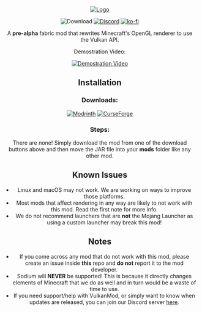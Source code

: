 <div align='center'>

[![Logo](https://cdn.discordapp.com/attachments/911371005811916830/1083802133729652927/Untitled-1.png)](#)

![Download](https://img.shields.io/github/downloads/xCollateral/VulkanMod/total?color=red&logo=github&style=for-the-badge)
[![Discord](https://img.shields.io/badge/Discord-7289DA?style=for-the-badge&logo=discord&logoColor=white)](https://discord.gg/FVXg7AYR2Q)
[![ko-fi](https://ko-fi.com/img/githubbutton_sm.svg)](https://ko-fi.com/V7V7CHHJV)


A **pre-alpha** fabric mod that rewrites Minecraft's OpenGL renderer to use the Vulkan API.

Demostration Video:

[![Demostration Video](http://img.youtube.com/vi/sbr7UxcAmOE/0.jpg)](https://youtu.be/sbr7UxcAmOE)

## Installation

### Downloads:

[![Modrinth](https://modrinth-utils.vercel.app/api/badge/downloads?id=vulkanmod&logo=true&style=for-the-badge)](https://modrinth.com/mod/vulkanmod)
[![CurseForge](https://cf.way2muchnoise.eu/title/635429_Get_Mod.svg?badge_style=flat)](https://www.curseforge.com/minecraft/mc-mods/vulkanmod)

### Steps:

There are none! Simply download the mod from one of the download buttons above and then move the JAR file into your **mods** folder like any other mod.

## Known Issues

- Linux and macOS may not work. We are working on ways to improve those platforms.
- Most mods that affect rendering in any way are likely to not work with this mod. Read the first note for more info.
- We do not recommend launchers that are **not** the Mojang Launcher as using a custom launcher may break this mod!

## Notes
- If you come across any mod that do not work with this mod, please create an issue inside **this** repo and **do not** report it to the mod developer.
- Sodium will **NEVER** be supported! This is because it directly changes elements of Minecraft that we do as well and in turn would be a waste of time to use.
- If you need support/help with VulkanMod, or simply want to know when updates are released, you can join our Discord server [here](https://discord.gg/EDgQ88tJAk).
</div>